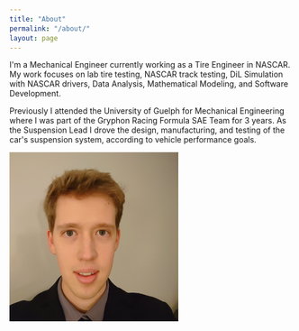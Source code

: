 ```yaml
---
title: "About"
permalink: "/about/"
layout: page
---
```


I'm a Mechanical Engineer currently working as a Tire Engineer in NASCAR. My work focuses on lab tire testing, NASCAR track testing, DiL Simulation with NASCAR drivers, Data Analysis, Mathematical Modeling, and Software Development. 

Previously I attended the University of Guelph for Mechanical Engineering where I was part of the Gryphon Racing Formula SAE Team for 3 years. As the Suspension Lead I drove the design, manufacturing, and testing of the car's suspension system, according to vehicle performance goals.

<!-- ![self](assets\images\About\self.jpg) -->
<img src="assets\images\About\self.jpg" alt="self" width="300"/>


